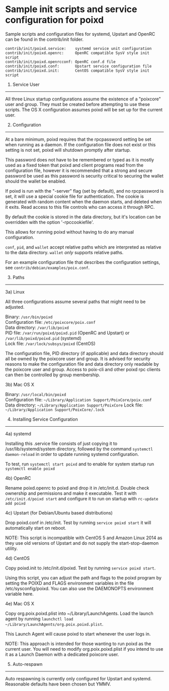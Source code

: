 Sample init scripts and service configuration for poixd
==========================================================

Sample scripts and configuration files for systemd, Upstart and OpenRC
can be found in the contrib/init folder.

    contrib/init/poixd.service:    systemd service unit configuration
    contrib/init/poixd.openrc:     OpenRC compatible SysV style init script
    contrib/init/poixd.openrcconf: OpenRC conf.d file
    contrib/init/poixd.conf:       Upstart service configuration file
    contrib/init/poixd.init:       CentOS compatible SysV style init script

1. Service User
---------------------------------

All three Linux startup configurations assume the existence of a "poixcore" user
and group.  They must be created before attempting to use these scripts.
The OS X configuration assumes poixd will be set up for the current user.

2. Configuration
---------------------------------

At a bare minimum, poixd requires that the rpcpassword setting be set
when running as a daemon.  If the configuration file does not exist or this
setting is not set, poixd will shutdown promptly after startup.

This password does not have to be remembered or typed as it is mostly used
as a fixed token that poixd and client programs read from the configuration
file, however it is recommended that a strong and secure password be used
as this password is security critical to securing the wallet should the
wallet be enabled.

If poixd is run with the "-server" flag (set by default), and no rpcpassword is set,
it will use a special cookie file for authentication. The cookie is generated with random
content when the daemon starts, and deleted when it exits. Read access to this file
controls who can access it through RPC.

By default the cookie is stored in the data directory, but it's location can be overridden
with the option '-rpccookiefile'.

This allows for running poixd without having to do any manual configuration.

`conf`, `pid`, and `wallet` accept relative paths which are interpreted as
relative to the data directory. `wallet` *only* supports relative paths.

For an example configuration file that describes the configuration settings,
see `contrib/debian/examples/poix.conf`.

3. Paths
---------------------------------

3a) Linux

All three configurations assume several paths that might need to be adjusted.

Binary:              `/usr/bin/poixd`  
Configuration file:  `/etc/poixcore/poix.conf`  
Data directory:      `/var/lib/poixd`  
PID file:            `/var/run/poixd/poixd.pid` (OpenRC and Upstart) or `/var/lib/poixd/poixd.pid` (systemd)  
Lock file:           `/var/lock/subsys/poixd` (CentOS)  

The configuration file, PID directory (if applicable) and data directory
should all be owned by the poixcore user and group.  It is advised for security
reasons to make the configuration file and data directory only readable by the
poixcore user and group.  Access to poix-cli and other poixd rpc clients
can then be controlled by group membership.

3b) Mac OS X

Binary:              `/usr/local/bin/poixd`  
Configuration file:  `~/Library/Application Support/PoixCore/poix.conf`  
Data directory:      `~/Library/Application Support/PoixCore`
Lock file:           `~/Library/Application Support/PoixCore/.lock`

4. Installing Service Configuration
-----------------------------------

4a) systemd

Installing this .service file consists of just copying it to
/usr/lib/systemd/system directory, followed by the command
`systemctl daemon-reload` in order to update running systemd configuration.

To test, run `systemctl start poixd` and to enable for system startup run
`systemctl enable poixd`

4b) OpenRC

Rename poixd.openrc to poixd and drop it in /etc/init.d.  Double
check ownership and permissions and make it executable.  Test it with
`/etc/init.d/poixd start` and configure it to run on startup with
`rc-update add poixd`

4c) Upstart (for Debian/Ubuntu based distributions)

Drop poixd.conf in /etc/init.  Test by running `service poixd start`
it will automatically start on reboot.

NOTE: This script is incompatible with CentOS 5 and Amazon Linux 2014 as they
use old versions of Upstart and do not supply the start-stop-daemon utility.

4d) CentOS

Copy poixd.init to /etc/init.d/poixd. Test by running `service poixd start`.

Using this script, you can adjust the path and flags to the poixd program by
setting the POIXD and FLAGS environment variables in the file
/etc/sysconfig/poixd. You can also use the DAEMONOPTS environment variable here.

4e) Mac OS X

Copy org.poix.poixd.plist into ~/Library/LaunchAgents. Load the launch agent by
running `launchctl load ~/Library/LaunchAgents/org.poix.poixd.plist`.

This Launch Agent will cause poixd to start whenever the user logs in.

NOTE: This approach is intended for those wanting to run poixd as the current user.
You will need to modify org.poix.poixd.plist if you intend to use it as a
Launch Daemon with a dedicated poixcore user.

5. Auto-respawn
-----------------------------------

Auto respawning is currently only configured for Upstart and systemd.
Reasonable defaults have been chosen but YMMV.
